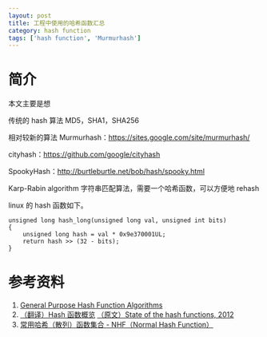 ```yaml
---
layout: post
title: 工程中使用的哈希函数汇总
category: hash function
tags: ['hash function', 'Murmurhash']
---
```



# 简介

本文主要是想

传统的 hash 算法
MD5，SHA1，SHA256

相对较新的算法
Murmurhash：https://sites.google.com/site/murmurhash/

cityhash：https://github.com/google/cityhash

SpookyHash：http://burtleburtle.net/bob/hash/spooky.html

Karp-Rabin algorithm 字符串匹配算法，需要一个哈希函数，可以方便地 rehash

linux 的 hash 函数如下。

```
unsigned long hash_long(unsigned long val, unsigned int bits)
{
    unsigned long hash = val * 0x9e370001UL;
    return hash >> (32 - bits);
}
```

# 参考资料

1. [General Purpose Hash Function Algorithms](http://www.partow.net/programming/hashfunctions/index.html)
2. [（翻译）Hash 函数概览](http://www.oschina.net/translate/state-of-hash-functions) [（原文）State of the hash functions, 2012](http://blog.reverberate.org/2012/01/state-of-hash-functions-2012.html)
3. [常用哈希（散列）函数集合 - NHF（Normal Hash Function）](http://my.oschina.net/sulliy/blog/78248)
